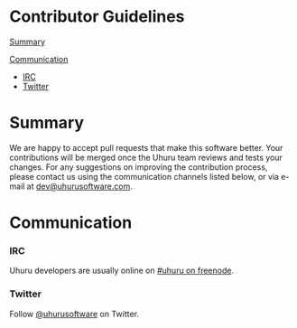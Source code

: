 Contributor Guidelines
======================

[Summary](#summary)

[Communication](#communication)

* [IRC](#irc)
* [Twitter](#twitter)


Summary
=======

We are happy to accept pull requests that make this software better.
Your contributions will be merged once the Uhuru team reviews and tests your changes.
For any suggestions on improving the contribution process, please contact us using the communication channels listed below, or via e-mail at <dev@uhurusoftware.com>. 

Communication
=============

### IRC ###

Uhuru developers are usually online on [#uhuru on freenode](http://webchat.freenode.net/?randomnick=1&channels=uhuru&uio=d4).

### Twitter ###

Follow [@uhurusoftware](https://twitter.com/uhurusoftware) on Twitter.



